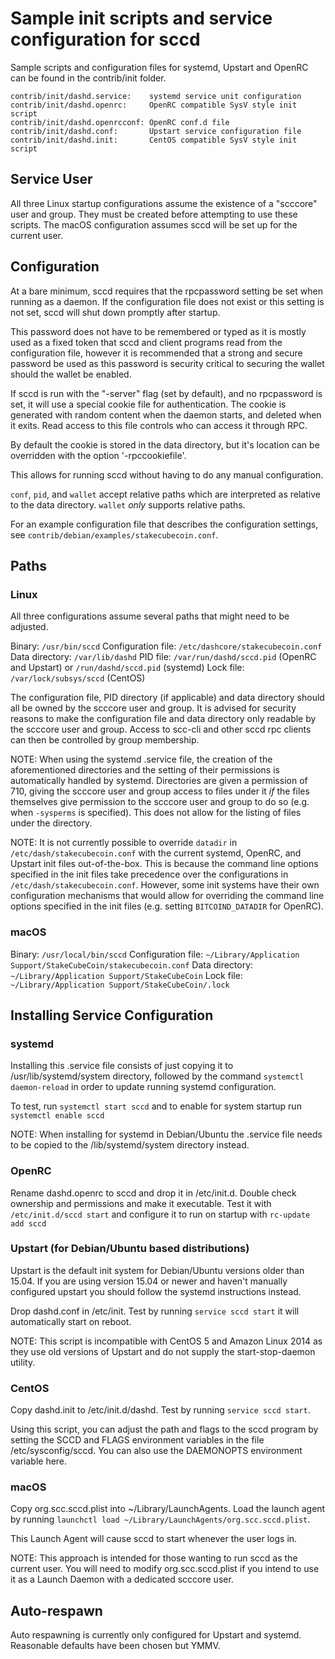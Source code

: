 Sample init scripts and service configuration for sccd
==========================================================

Sample scripts and configuration files for systemd, Upstart and OpenRC
can be found in the contrib/init folder.

    contrib/init/dashd.service:    systemd service unit configuration
    contrib/init/dashd.openrc:     OpenRC compatible SysV style init script
    contrib/init/dashd.openrcconf: OpenRC conf.d file
    contrib/init/dashd.conf:       Upstart service configuration file
    contrib/init/dashd.init:       CentOS compatible SysV style init script

Service User
---------------------------------

All three Linux startup configurations assume the existence of a "scccore" user
and group.  They must be created before attempting to use these scripts.
The macOS configuration assumes sccd will be set up for the current user.

Configuration
---------------------------------

At a bare minimum, sccd requires that the rpcpassword setting be set
when running as a daemon.  If the configuration file does not exist or this
setting is not set, sccd will shut down promptly after startup.

This password does not have to be remembered or typed as it is mostly used
as a fixed token that sccd and client programs read from the configuration
file, however it is recommended that a strong and secure password be used
as this password is security critical to securing the wallet should the
wallet be enabled.

If sccd is run with the "-server" flag (set by default), and no rpcpassword is set,
it will use a special cookie file for authentication. The cookie is generated with random
content when the daemon starts, and deleted when it exits. Read access to this file
controls who can access it through RPC.

By default the cookie is stored in the data directory, but it's location can be overridden
with the option '-rpccookiefile'.

This allows for running sccd without having to do any manual configuration.

`conf`, `pid`, and `wallet` accept relative paths which are interpreted as
relative to the data directory. `wallet` *only* supports relative paths.

For an example configuration file that describes the configuration settings,
see `contrib/debian/examples/stakecubecoin.conf`.

Paths
---------------------------------

### Linux

All three configurations assume several paths that might need to be adjusted.

Binary:              `/usr/bin/sccd`
Configuration file:  `/etc/dashcore/stakecubecoin.conf`
Data directory:      `/var/lib/dashd`
PID file:            `/var/run/dashd/sccd.pid` (OpenRC and Upstart) or `/run/dashd/sccd.pid` (systemd)
Lock file:           `/var/lock/subsys/sccd` (CentOS)

The configuration file, PID directory (if applicable) and data directory
should all be owned by the scccore user and group.  It is advised for security
reasons to make the configuration file and data directory only readable by the
scccore user and group.  Access to scc-cli and other sccd rpc clients
can then be controlled by group membership.

NOTE: When using the systemd .service file, the creation of the aforementioned
directories and the setting of their permissions is automatically handled by
systemd. Directories are given a permission of 710, giving the scccore user and group
access to files under it _if_ the files themselves give permission to the
scccore user and group to do so (e.g. when `-sysperms` is specified). This does not allow
for the listing of files under the directory.

NOTE: It is not currently possible to override `datadir` in
`/etc/dash/stakecubecoin.conf` with the current systemd, OpenRC, and Upstart init
files out-of-the-box. This is because the command line options specified in the
init files take precedence over the configurations in
`/etc/dash/stakecubecoin.conf`. However, some init systems have their own
configuration mechanisms that would allow for overriding the command line
options specified in the init files (e.g. setting `BITCOIND_DATADIR` for
OpenRC).

### macOS

Binary:              `/usr/local/bin/sccd`
Configuration file:  `~/Library/Application Support/StakeCubeCoin/stakecubecoin.conf`
Data directory:      `~/Library/Application Support/StakeCubeCoin`
Lock file:           `~/Library/Application Support/StakeCubeCoin/.lock`

Installing Service Configuration
-----------------------------------

### systemd

Installing this .service file consists of just copying it to
/usr/lib/systemd/system directory, followed by the command
`systemctl daemon-reload` in order to update running systemd configuration.

To test, run `systemctl start sccd` and to enable for system startup run
`systemctl enable sccd`

NOTE: When installing for systemd in Debian/Ubuntu the .service file needs to be copied to the /lib/systemd/system directory instead.

### OpenRC

Rename dashd.openrc to sccd and drop it in /etc/init.d.  Double
check ownership and permissions and make it executable.  Test it with
`/etc/init.d/sccd start` and configure it to run on startup with
`rc-update add sccd`

### Upstart (for Debian/Ubuntu based distributions)

Upstart is the default init system for Debian/Ubuntu versions older than 15.04. If you are using version 15.04 or newer and haven't manually configured upstart you should follow the systemd instructions instead.

Drop dashd.conf in /etc/init.  Test by running `service sccd start`
it will automatically start on reboot.

NOTE: This script is incompatible with CentOS 5 and Amazon Linux 2014 as they
use old versions of Upstart and do not supply the start-stop-daemon utility.

### CentOS

Copy dashd.init to /etc/init.d/dashd. Test by running `service sccd start`.

Using this script, you can adjust the path and flags to the sccd program by
setting the SCCD and FLAGS environment variables in the file
/etc/sysconfig/sccd. You can also use the DAEMONOPTS environment variable here.

### macOS

Copy org.scc.sccd.plist into ~/Library/LaunchAgents. Load the launch agent by
running `launchctl load ~/Library/LaunchAgents/org.scc.sccd.plist`.

This Launch Agent will cause sccd to start whenever the user logs in.

NOTE: This approach is intended for those wanting to run sccd as the current user.
You will need to modify org.scc.sccd.plist if you intend to use it as a
Launch Daemon with a dedicated scccore user.

Auto-respawn
-----------------------------------

Auto respawning is currently only configured for Upstart and systemd.
Reasonable defaults have been chosen but YMMV.
